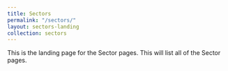 ```yaml
---
title: Sectors
permalink: "/sectors/"
layout: sectors-landing
collection: sectors
---
```


This is the landing page for the Sector pages. This will list all of the Sector pages.
